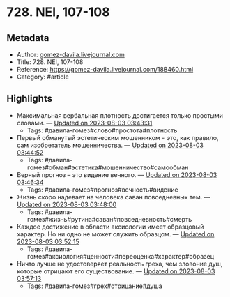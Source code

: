 # 728. NEI, 107-108

## Metadata
- Author: [gomez-davila.livejournal.com]()
- Title: 728. NEI, 107-108
- Reference: https://gomez-davila.livejournal.com/188460.html
- Category: #article

## Highlights
- Максимальная вербальная плотность достигается только простыми словами. — [Updated on 2023-08-03 03:43:31](https://hyp.is/xTMUGDGWEe6nxjObhbWp4Q/gomez-davila.livejournal.com/188460.html)
   - Tags: #давила-гомез#слово#простота#плотность
- Первый обманутый эстетическим мошенником – это, как правило, сам изобретатель мошенничества. — [Updated on 2023-08-03 03:44:52](https://hyp.is/9VVlQjGWEe6pv6OPJjX0bQ/gomez-davila.livejournal.com/188460.html)
   - Tags: #давила-гомез#обман#эстетика#мошенничество#самообман
- Верный прогноз – это видение вечного. — [Updated on 2023-08-03 03:46:34](https://hyp.is/MmOaOjGXEe648O-YTX_4rQ/gomez-davila.livejournal.com/188460.html)
   - Tags: #давила-гомез#прогноз#вечность#видение
- Жизнь скоро надевает на человека саван повседневных тем. — [Updated on 2023-08-03 03:48:00](https://hyp.is/ZXDq9DGXEe6jvDPSdQTtWg/gomez-davila.livejournal.com/188460.html)
   - Tags: #давила-гомез#жизнь#рутина#саван#повседневность#смерть
- Каждое достижение в области аксиологии имеет образцовый характер. Но ни одно не может служить образцом. — [Updated on 2023-08-03 03:52:15](https://hyp.is/_TnC_DGXEe6i9B81uoGDzw/gomez-davila.livejournal.com/188460.html)
   - Tags: #давила-гомез#аксиология#ценности#переоценка#характер#образец
- Ничто лучше не удостоверяет реальность греха, чем зловоние душ, которые отрицают его существование. — [Updated on 2023-08-03 03:57:13](https://hyp.is/r0T4uDGYEe6y3jvWymPo0g/gomez-davila.livejournal.com/188460.html)
   - Tags: #давила-гомез#грех#отрицание#душа
